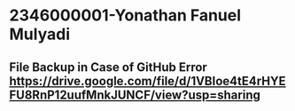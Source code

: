 # 2346000001-Yonathan Fanuel Mulyadi

## File Backup in Case of GitHub Error https://drive.google.com/file/d/1VBIoe4tE4rHYEFU8RnP12uufMnkJUNCF/view?usp=sharing

